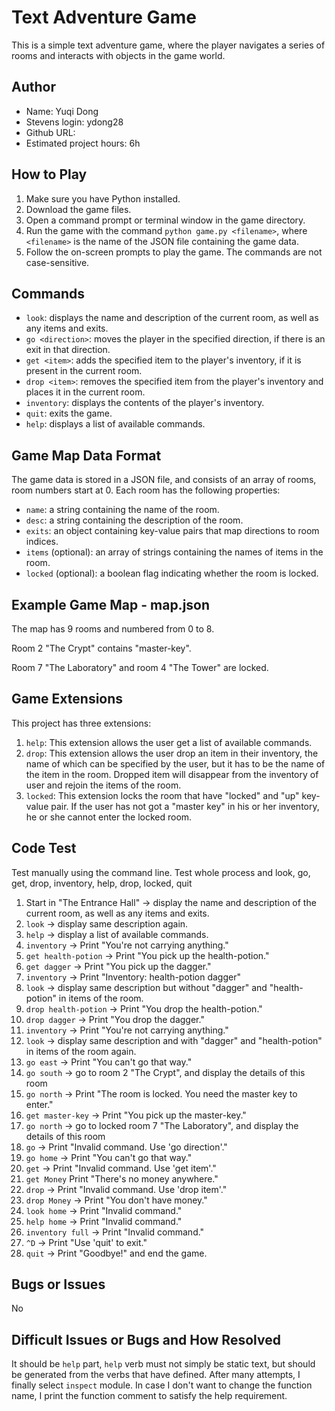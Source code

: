 # Text Adventure Game

This is a simple text adventure game, where the player navigates a series of rooms and interacts with objects in the game world.

## Author

- Name: Yuqi Dong
- Stevens login: ydong28
- Github URL: 
- Estimated project hours: 6h

## How to Play

1. Make sure you have Python installed.
2. Download the game files.
3. Open a command prompt or terminal window in the game directory.
4. Run the game with the command `python game.py <filename>`, where `<filename>` is the name of the JSON file containing the game data.
5. Follow the on-screen prompts to play the game. The commands are not case-sensitive.

## Commands

- `look`: displays the name and description of the current room, as well as any items and exits.
- `go <direction>`: moves the player in the specified direction, if there is an exit in that direction.
- `get <item>`: adds the specified item to the player's inventory, if it is present in the current room.
- `drop <item>`: removes the specified item from the player's inventory and places it in the current room.
- `inventory`: displays the contents of the player's inventory.
- `quit`: exits the game.
- `help`: displays a list of available commands.

## Game Map Data Format

The game data is stored in a JSON file, and consists of an array of rooms, room numbers start at 0. Each room has the following properties:

- `name`: a string containing the name of the room.
- `desc`: a string containing the description of the room.
- `exits`: an object containing key-value pairs that map directions to room indices.
- `items` (optional): an array of strings containing the names of items in the room.
- `locked` (optional): a boolean flag indicating whether the room is locked.

## Example Game Map - map.json

The map has 9 rooms and numbered from 0 to 8. 

Room 2 "The Crypt" contains "master-key". 

Room 7 "The Laboratory" and room 4 "The Tower" are locked.

## Game Extensions

This project has three extensions:

1. `help`: This extension allows the user get a list of available commands.
2. `drop`: This extension allows the user drop an item in their inventory, the name of which can be specified by the user, but it has to be the name of the item in the room. Dropped item will disappear from the inventory of user and rejoin the items of the room.
3. `locked`: This extension locks the room that have "locked" and "up" key-value pair. If the user has not got a "master key" in his or her inventory, he or she cannot enter the locked room.

## Code Test

Test manually using the command line.
Test whole process and look, go, get, drop, inventory, help, drop, locked, quit
1. Start in "The Entrance Hall" -> display the name and description of the current room, as well as any items and exits.
2. `look` -> display same description again.
3. `help` -> display a list of available commands.
4. `inventory` -> Print "You're not carrying anything."
5. `get health-potion` -> Print "You pick up the health-potion."
6. `get dagger` -> Print "You pick up the dagger."
7. `inventory` -> Print "Inventory: health-potion dagger"
8. `look` -> display same description but without "dagger" and "health-potion" in items of the room.
9. `drop health-potion` -> Print "You drop the health-potion."
10. `drop dagger` -> Print "You drop the dagger."
11. `inventory` -> Print "You're not carrying anything."
12. `look` -> display same description and with "dagger" and "health-potion" in items of the room again.
13. `go east` -> Print "You can't go that way."
14. `go south` -> go to room 2 "The Crypt", and display the details of this room
15. `go north` -> Print "The room is locked. You need the master key to enter."
16. `get master-key` -> Print "You pick up the master-key."
17. `go north` -> go to locked room 7 "The Laboratory", and display the details of this room
18. `go` -> Print "Invalid command. Use 'go direction'."
19. `go home` -> Print "You can't go that way."
20. `get` -> Print "Invalid command. Use 'get item'."
21. `get Money` Print "There's no money anywhere."
22. `drop` -> Print "Invalid command. Use 'drop item'."
23. `drop Money` -> Print "You don't have money."
24. `look home` -> Print "Invalid command."
25. `help home` -> Print "Invalid command."
26. `inventory full` -> Print "Invalid command."
27. `^D` -> Print "Use 'quit' to exit."
28. `quit` -> Print "Goodbye!" and end the game.

## Bugs or Issues

No

## Difficult Issues or Bugs and How Resolved

It should be `help` part, `help` verb must not simply be static text, but should be generated from the verbs that have defined. After many attempts, I finally select `inspect` module. In case I don't want to change the function name, I print the function comment to satisfy the help requirement.
